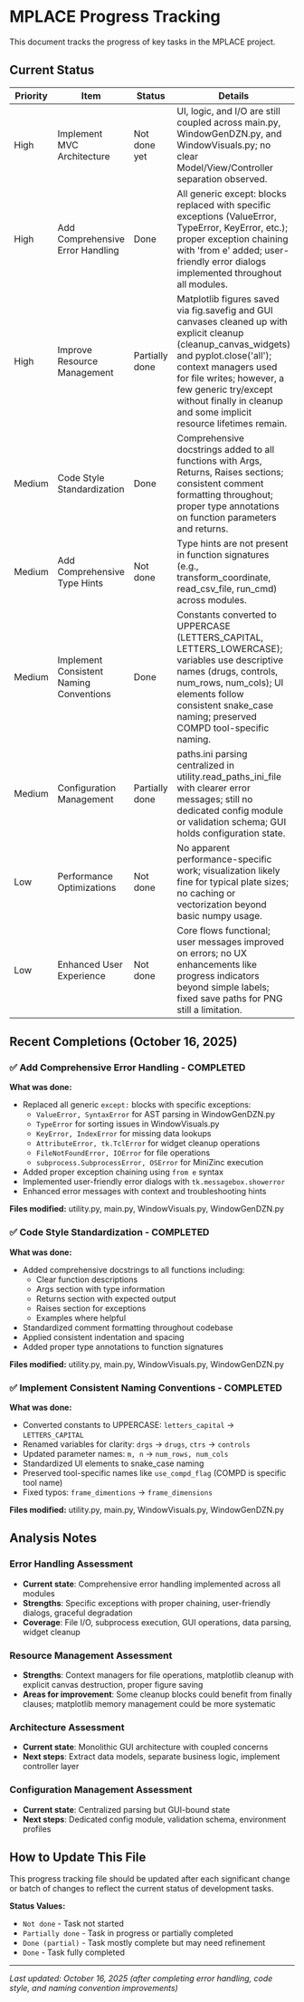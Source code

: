 # MPLACE Progress Tracking

This document tracks the progress of key tasks in the MPLACE project.

## Current Status

| Priority | Item                             | Status         | Details                                                                                      |
|----------|----------------------------------|----------------|----------------------------------------------------------------------------------------------|
| High     | Implement MVC Architecture       | Not done yet   | UI, logic, and I/O are still coupled across main.py, WindowGenDZN.py, and WindowVisuals.py; no clear Model/View/Controller separation observed. |
| High     | Add Comprehensive Error Handling | Done           | All generic except: blocks replaced with specific exceptions (ValueError, TypeError, KeyError, etc.); proper exception chaining with 'from e' added; user-friendly error dialogs implemented throughout all modules. |
| High     | Improve Resource Management      | Partially done | Matplotlib figures saved via fig.savefig and GUI canvases cleaned up with explicit cleanup (cleanup_canvas_widgets) and pyplot.close('all'); context managers used for file writes; however, a few generic try/except without finally in cleanup and some implicit resource lifetimes remain. |
| Medium   | Code Style Standardization      | Done           | Comprehensive docstrings added to all functions with Args, Returns, Raises sections; consistent comment formatting throughout; proper type annotations on function parameters and returns. |
| Medium   | Add Comprehensive Type Hints    | Not done       | Type hints are not present in function signatures (e.g., transform_coordinate, read_csv_file, run_cmd) across modules. |
| Medium   | Implement Consistent Naming Conventions | Done        | Constants converted to UPPERCASE (LETTERS_CAPITAL, LETTERS_LOWERCASE); variables use descriptive names (drugs, controls, num_rows, num_cols); UI elements follow consistent snake_case naming; preserved COMPD tool-specific naming. |
| Medium   | Configuration Management         | Partially done | paths.ini parsing centralized in utility.read_paths_ini_file with clearer error messages; still no dedicated config module or validation schema; GUI holds configuration state. |
| Low      | Performance Optimizations       | Not done       | No apparent performance-specific work; visualization likely fine for typical plate sizes; no caching or vectorization beyond basic numpy usage. |
| Low      | Enhanced User Experience         | Not done       | Core flows functional; user messages improved on errors; no UX enhancements like progress indicators beyond simple labels; fixed save paths for PNG still a limitation. |

## Recent Completions (October 16, 2025)

### ✅ Add Comprehensive Error Handling - COMPLETED
**What was done:**
- Replaced all generic `except:` blocks with specific exceptions:
  - `ValueError, SyntaxError` for AST parsing in WindowGenDZN.py
  - `TypeError` for sorting issues in WindowVisuals.py
  - `KeyError, IndexError` for missing data lookups
  - `AttributeError, tk.TclError` for widget cleanup operations
  - `FileNotFoundError, IOError` for file operations
  - `subprocess.SubprocessError, OSError` for MiniZinc execution
- Added proper exception chaining using `from e` syntax
- Implemented user-friendly error dialogs with `tk.messagebox.showerror`
- Enhanced error messages with context and troubleshooting hints

**Files modified:** utility.py, main.py, WindowVisuals.py, WindowGenDZN.py

### ✅ Code Style Standardization - COMPLETED
**What was done:**
- Added comprehensive docstrings to all functions including:
  - Clear function descriptions
  - Args section with type information
  - Returns section with expected output
  - Raises section for exceptions
  - Examples where helpful
- Standardized comment formatting throughout codebase
- Applied consistent indentation and spacing
- Added proper type annotations to function signatures

**Files modified:** utility.py, main.py, WindowVisuals.py, WindowGenDZN.py

### ✅ Implement Consistent Naming Conventions - COMPLETED
**What was done:**
- Converted constants to UPPERCASE: `letters_capital` → `LETTERS_CAPITAL`
- Renamed variables for clarity: `drgs` → `drugs`, `ctrs` → `controls`
- Updated parameter names: `m, n` → `num_rows, num_cols`
- Standardized UI elements to snake_case naming
- Preserved tool-specific names like `use_compd_flag` (COMPD is specific tool name)
- Fixed typos: `frame_dimentions` → `frame_dimensions`

**Files modified:** utility.py, main.py, WindowVisuals.py, WindowGenDZN.py

## Analysis Notes

### Error Handling Assessment
- **Current state**: Comprehensive error handling implemented across all modules
- **Strengths**: Specific exceptions with proper chaining, user-friendly dialogs, graceful degradation
- **Coverage**: File I/O, subprocess execution, GUI operations, data parsing, widget cleanup

### Resource Management Assessment
- **Strengths**: Context managers for file operations, matplotlib cleanup with explicit canvas destruction, proper figure saving
- **Areas for improvement**: Some cleanup blocks could benefit from finally clauses; matplotlib memory management could be more systematic

### Architecture Assessment
- **Current state**: Monolithic GUI architecture with coupled concerns
- **Next steps**: Extract data models, separate business logic, implement controller layer

### Configuration Management Assessment
- **Current state**: Centralized parsing but GUI-bound state
- **Next steps**: Dedicated config module, validation schema, environment profiles

## How to Update This File

This progress tracking file should be updated after each significant change or batch of changes to reflect the current status of development tasks.

**Status Values:**
- `Not done` - Task not started
- `Partially done` - Task in progress or partially completed
- `Done (partial)` - Task mostly complete but may need refinement
- `Done` - Task fully completed

---

*Last updated: October 16, 2025 (after completing error handling, code style, and naming convention improvements)*